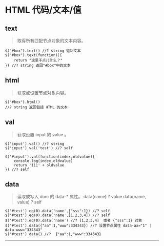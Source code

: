 # HTML 代码/文本/值

## text

> 取得所有匹配节点对象的文本内容。

```
$("#box").text() //? string 返回文本
$("#box").text(function(){
    return "这里干点儿什么？"
}) //? string 返回"#box"中的文本 
```

## html

> 获取或设置节点对象内容。

```
$("#box").html()
//? string 返回包括 HTML 的文本 
```

## val

> 获取设置 input 的 value 。

```
$('input').val() //? string 
$('input').val('test') //? self 

$('#input').val(function(index,oldvalue){
    console.log(index,oldvalue)
    return '111' + oldvalue
}) //? self 
```

## data

> 读取或写入 dom 的 data-* 属性。 data(name) ? value data(name, value) ? self

```
$('#test').eq(0).data('name',{"sss":1}) //? self
$('#test').eq(0).data('name',[1,2,3,4]) //? self 
$('#test').eq(0).data('name') //? [1,2,3,4]  或者 {"sss":1} 对象
$('#test').data({"aa":1,"www":334343}) //? 设置节点属性 data-aa="1" | data-www="334343"
$('#test').data() //?  {"aa":1,"www":334343} 
```

* * *